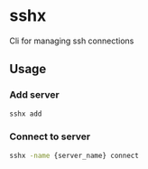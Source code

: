 # sshx

Cli for managing ssh connections

## Usage

### Add server

```bash
sshx add
```

### Connect to server

```bash
sshx -name {server_name} connect
```
